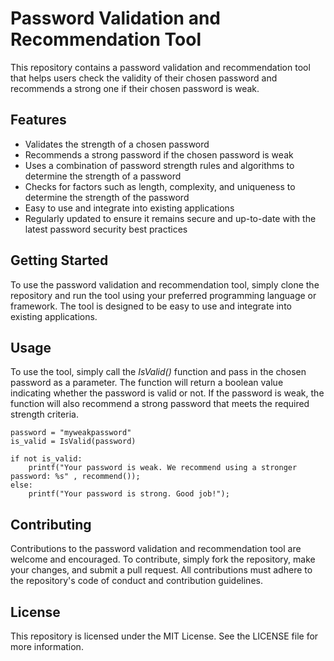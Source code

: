 # Password Validation and Recommendation Tool

This repository contains a password validation and recommendation tool that helps users check the validity of their chosen password and recommends a strong one if their chosen password is weak. 

## Features

- Validates the strength of a chosen password
- Recommends a strong password if the chosen password is weak
- Uses a combination of password strength rules and algorithms to determine the strength of a password
- Checks for factors such as length, complexity, and uniqueness to determine the strength of the password
- Easy to use and integrate into existing applications
- Regularly updated to ensure it remains secure and up-to-date with the latest password security best practices

## Getting Started

To use the password validation and recommendation tool, simply clone the repository and run the tool using your preferred programming language or framework. The tool is designed to be easy to use and integrate into existing applications.

## Usage

To use the tool, simply call the *IsValid()* function and pass in the chosen password as a parameter. The function will return a boolean value indicating whether the password is valid or not. If the password is weak, the function will also recommend a strong password that meets the required strength criteria.
```
password = "myweakpassword"
is_valid = IsValid(password)

if not is_valid:
    printf("Your password is weak. We recommend using a stronger password: %s" , recommend());
else:
    printf("Your password is strong. Good job!");

```
## Contributing

Contributions to the password validation and recommendation tool are welcome and encouraged. To contribute, simply fork the repository, make your changes, and submit a pull request. All contributions must adhere to the repository's code of conduct and contribution guidelines.

## License

This repository is licensed under the MIT License. See the LICENSE file for more information.
